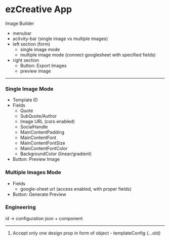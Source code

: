 # ezCreative App

Image Builder

- menubar
- acitvity-bar (single image vs multiple images)
- left section (form)
  - single image mode
  - multiple image mode (connect googlesheet with specified fields)
- right section
  - Button: Export Images
  - preview image

---

### Single Image Mode

- Template ID
- Fields
  - Quote
  - SubQuote/Author
  - Image URL (cors enabled)
  - SocialHandle
  - MainContentPadding
  - MainContentFont
  - MainContentFontSize
  - MainContentFontColor
  - BackgroundColor (linear/gradient)
- Button: Preview Image

### Multiple Images Mode

- Fields
  - google-sheet url (access enabled, with proper fields)
- Button: Generate Preview

### Engineering

id -> configuration json + component

---

1. Accept only one design prop in form of object - templateConfig {...old}
